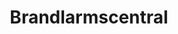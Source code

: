 ---
title: 'Brandlarmscentral'
symbol_image: '/images/symbols/kr/53.svg'
weight: 53
card: true
card_color: 'bg-symbol-red'
---